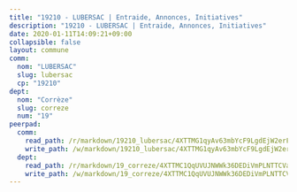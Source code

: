 ```yaml
---
title: "19210 - LUBERSAC | Entraide, Annonces, Initiatives"
description: "19210 - LUBERSAC | Entraide, Annonces, Initiatives"
date: 2020-01-11T14:09:21+09:00
collapsible: false
layout: commune
comm:
  nom: "LUBERSAC"
  slug: lubersac
  cp: "19210"
dept:
  nom: "Corrèze"
  slug: correze
  num: "19"
peerpad:
  comm:
    read_path: /r/markdown/19210_lubersac/4XTTMG1qyAv63mbYcF9LgdEjW2erFTjbMpC1K6whWrPnJAib1
    write_path: /w/markdown/19210_lubersac/4XTTMG1qyAv63mbYcF9LgdEjW2erFTjbMpC1K6whWrPnJAib1-K3TgUdkge3zEc5EDCNvsS5GAZbjFTHmGD625x3NTWPJsTNjRfrCb9DyRvVftRnCt68zkxHqDAUdtCDHGDQhLPPB7qRqBX5Erh7b7LdxNgZkmcEyAoBk4EAWpg3b69tVGhoB8xqCB
  dept:
    read_path: /r/markdown/19_correze/4XTTMC1QqUVUJNWWk36DEDiVmPLNTTCVay5E5gwEvpSf36VsS
    write_path: /w/markdown/19_correze/4XTTMC1QqUVUJNWWk36DEDiVmPLNTTCVay5E5gwEvpSf36VsS-K3TgUzu4fqyixiBZaA5Ejd2iCC9xJnV2MqYc8L2r22c4qVWWx9VnJmMAAFTQjLmwLDBGZ9pgHdAtPGZHV6pZb6y2bhgaqXFUJ1Fp1QgihzJpszTr9ow8JcXoeYzTUZfY7Rzzn9sS
---
```


